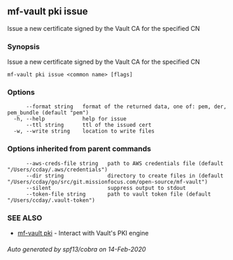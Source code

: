 ## mf-vault pki issue

Issue a new certificate signed by the Vault CA for the specified CN

### Synopsis

Issue a new certificate signed by the Vault CA for the specified CN

```
mf-vault pki issue <common name> [flags]
```

### Options

```
      --format string   format of the returned data, one of: pem, der, pem_bundle (default "pem")
  -h, --help            help for issue
      --ttl string      ttl of the issued cert
  -w, --write string    location to write files
```

### Options inherited from parent commands

```
      --aws-creds-file string   path to AWS credentials file (default "/Users/ccday/.aws/credentials")
      --dir string              directory to create files in (default "/Users/ccday/go/src/git.missionfocus.com/open-source/mf-vault")
      --silent                  suppress output to stdout
      --token-file string       path to vault token file (default "/Users/ccday/.vault-token")
```

### SEE ALSO

* [mf-vault pki](mf-vault_pki.md)	 - Interact with Vault's PKI engine

###### Auto generated by spf13/cobra on 14-Feb-2020
